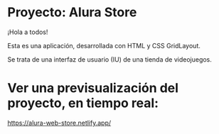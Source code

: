 # Proyecto: Alura Store

¡Hola a todos!

Esta es una aplicación, desarrollada con HTML y CSS GridLayout.

Se trata de una interfaz de usuario (IU) de una tienda de videojuegos.


# Ver una previsualización del proyecto, en tiempo real:

https://alura-web-store.netlify.app/
